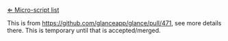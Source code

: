 [⇐ Micro-script list](../#micro-scripts)

This is from https://github.com/glanceapp/glance/pull/471, see more details there. This is temporary until that is accepted/merged.